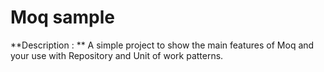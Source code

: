 # Moq sample 

**Description : **
A simple project to show the main features of Moq and your use with Repository and Unit of work patterns.



